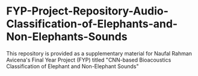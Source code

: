 # FYP-Project-Repository-Audio-Classification-of-Elephants-and-Non-Elephants-Sounds
This repository is provided as a supplementary material for Naufal Rahman Avicena's Final Year Project (FYP) titled "CNN-based Bioacoustics Classification of Elephant and Non-Elephant Sounds"
